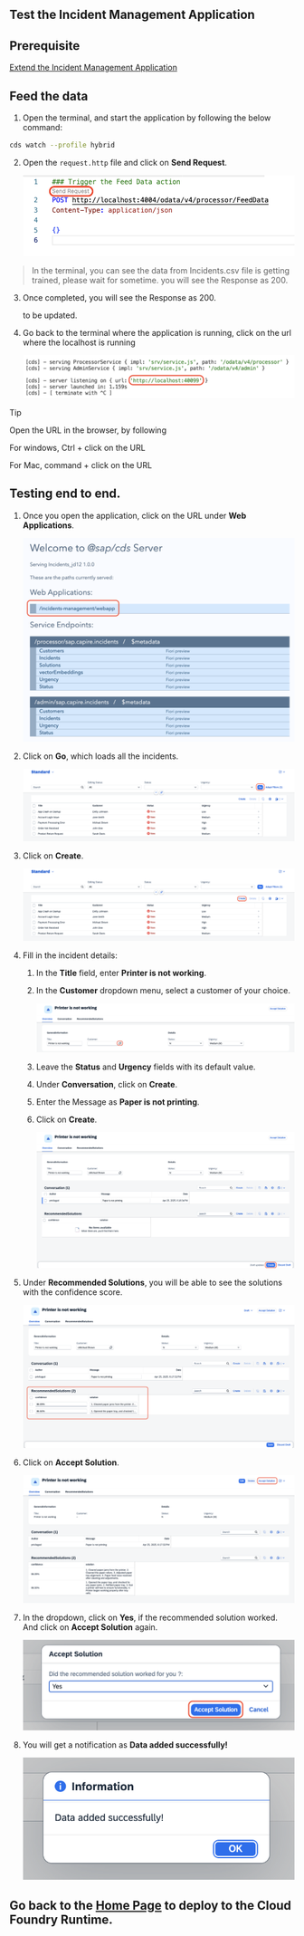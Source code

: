 ## Test the Incident Management Application

## Prerequisite

[Extend the Incident Management Application](./extend-service.md)

## Feed the data 

1. Open the terminal, and start the application by following the below command:

```sh
cds watch --profile hybrid
```

2. Open the `request.http` file and click on **Send Request**.

    ![request](../images/extend-service/send-req.png)

> In the terminal, you can see the data from Incidents.csv file is getting trained, please wait for sometime. you will see the Response as 200. 

3. Once completed, you will see the Response as 200.

    to be updated.

4. Go back to the terminal where the application is running, click on the url where the localhost is running

    ![terminal](../images/extend-service/localhost.png)

> [!Tip]
> Open the URL in the browser, by following
>
> For windows, Ctrl + click on the URL
>
> For Mac, command + click on the URL

## Testing end to end.

1. Once you open the application, click on the URL under **Web Applications**.

    ![webapp](../images/teste2e/open-webapp.png)

2. Click on **Go**, which loads all the incidents.

    ![testing](../images/teste2e/go.png)

3. Click on **Create**.

    ![testing](../images/teste2e/create.png)

4. Fill in the incident details:

    1. In the **Title** field, enter **Printer is not working**.
    
    2. In the **Customer** dropdown menu, select a customer of your choice.

        ![testing](../images/teste2e/valuehelp.png)

    3. Leave the **Status** and **Urgency** fields with its default value.

    4. Under **Conversation**, click on **Create**.

    5. Enter the Message as **Paper is not printing**.

    6. Click on **Create**.

        ![testing](../images/teste2e/createinobject.png)

5. Under **Recommended Solutions**, you will be able to see the solutions with the confidence score.

    ![testing](../images/teste2e/recommend.png)

6. Click on **Accept Solution**.

    ![testing](../images/teste2e/accept1.png)

7. In the dropdown, click on **Yes**, if the recommended solution worked. And click on **Accept Solution** again.

    ![testing](../images/teste2e/accept2.png)

8. You will get a notification as **Data added successfully!**

    ![testing](../images/teste2e/data-saved.png)

## Go back to the [Home Page](../../build-code-with-ai-capability/README.md#optional-exercise-3-deploy-in-sap-btp-cloud-foundry-runtime) to deploy to the Cloud Foundry Runtime.